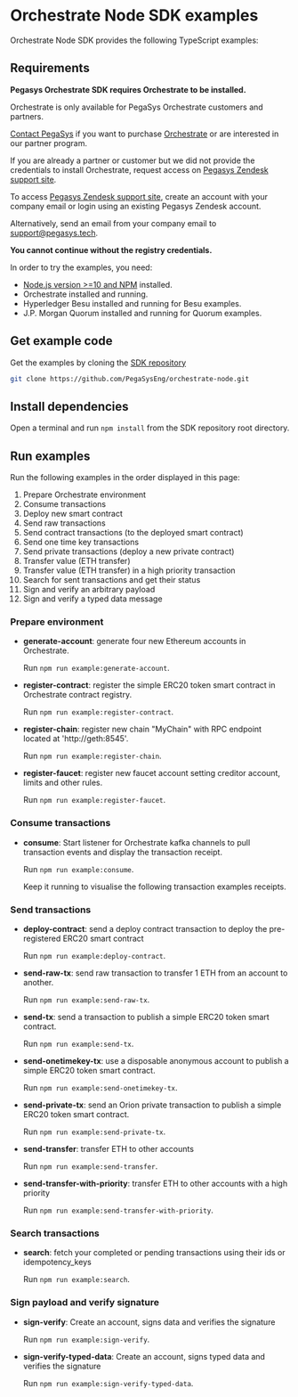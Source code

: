 # Orchestrate Node SDK examples

Orchestrate Node SDK provides the following TypeScript examples:

## Requirements

**Pegasys Orchestrate SDK requires Orchestrate to be installed.**

Orchestrate is only available for PegaSys Orchestrate customers and partners.

[Contact PegaSys](https://pegasys.tech/contact/) if you want to purchase [Orchestrate](https://pegasys.tech/orchestrate/)
or are interested in our partner program.

If you are already a partner or customer but we did not provide the credentials to install Orchestrate,
request access on [Pegasys Zendesk support site](http://pegasys.zendesk.com/).

To access [Pegasys Zendesk support site](http://pegasys.zendesk.com/), create an account with your
company email or login using an existing Pegasys Zendesk account.

Alternatively, send an email from your company email to
[support@pegasys.tech](mailto:support@pegasys.tech?subject=Orchestrate+Node+SDK).

**You cannot continue without the registry credentials.**

In order to try the examples, you need:

- [Node.js version >=10 and NPM](https://nodejs.org/en/) installed.
- Orchestrate installed and running.
- Hyperledger Besu installed and running for Besu examples.
- J.P. Morgan Quorum installed and running for Quorum examples.

## Get example code

Get the examples by cloning the [SDK repository](https://github.com/PegaSysEng/orchestrate-node)

```bash
git clone https://github.com/PegaSysEng/orchestrate-node.git
```

## Install dependencies

Open a terminal and run `npm install` from the SDK repository root directory.

## Run examples

Run the following examples in the order displayed in this page:

1. Prepare Orchestrate environment
2. Consume transactions
3. Deploy new smart contract
4. Send raw transactions
5. Send contract transactions (to the deployed smart contract)
6. Send one time key transactions
7. Send private transactions (deploy a new private contract)
8. Transfer value (ETH transfer)
9. Transfer value (ETH transfer) in a high priority transaction
10. Search for sent transactions and get their status
11. Sign and verify an arbitrary payload
12. Sign and verify a typed data message

### Prepare environment

- **generate-account**: generate four new Ethereum accounts in Orchestrate.

  Run `npm run example:generate-account`.

- **register-contract**: register the simple ERC20 token smart contract in Orchestrate contract registry.

  Run `npm run example:register-contract`.

- **register-chain**: register new chain "MyChain" with RPC endpoint located at 'http://geth:8545'.

  Run `npm run example:register-chain`.

- **register-faucet**: register new faucet account setting creditor account, limits and other rules.

  Run `npm run example:register-faucet`.

### Consume transactions

- **consume**: Start listener for Orchestrate kafka channels to pull transaction events and display the transaction receipt.

  Run `npm run example:consume`.

  Keep it running to visualise the following transaction examples receipts.

### Send transactions

- **deploy-contract**: send a deploy contract transaction to deploy the pre-registered ERC20 smart contract

  Run `npm run example:deploy-contract`.

- **send-raw-tx**: send raw transaction to transfer 1 ETH from an account to another.

  Run `npm run example:send-raw-tx`.

- **send-tx**: send a transaction to publish a simple ERC20 token smart contract.

  Run `npm run example:send-tx`.

- **send-onetimekey-tx**: use a disposable anonymous account to publish a simple ERC20 token smart contract.

  Run `npm run example:send-onetimekey-tx`.

- **send-private-tx**: send an Orion private transaction to publish a simple ERC20 token smart contract.

  Run `npm run example:send-private-tx`.

* **send-transfer**: transfer ETH to other accounts

  Run `npm run example:send-transfer`.

* **send-transfer-with-priority**: transfer ETH to other accounts with a high priority

  Run `npm run example:send-transfer-with-priority`.

### Search transactions

- **search**: fetch your completed or pending transactions using their ids or idempotency_keys

  Run `npm run example:search`.

### Sign payload and verify signature

- **sign-verify**: Create an account, signs data and verifies the signature

  Run `npm run example:sign-verify`.

- **sign-verify-typed-data**: Create an account, signs typed data and verifies the signature

  Run `npm run example:sign-verify-typed-data`.
